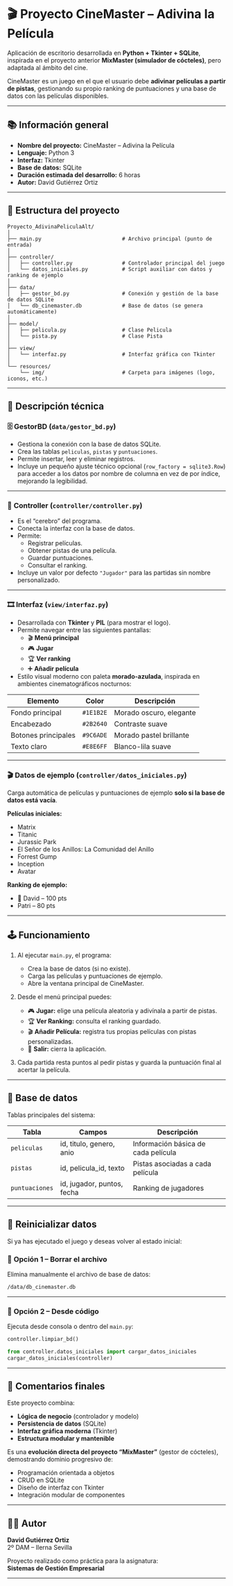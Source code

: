 # 🎬 Proyecto CineMaster – Adivina la Película

Aplicación de escritorio desarrollada en **Python + Tkinter + SQLite**, inspirada en el proyecto anterior **MixMaster (simulador de cócteles)**, pero adaptada al ámbito del cine.

CineMaster es un juego en el que el usuario debe **adivinar películas a partir de pistas**, gestionando su propio ranking de puntuaciones y una base de datos con las películas disponibles.

---

## 📚 Información general

- **Nombre del proyecto:** CineMaster – Adivina la Película  
- **Lenguaje:** Python 3  
- **Interfaz:** Tkinter  
- **Base de datos:** SQLite  
- **Duración estimada del desarrollo:** 6 horas  
- **Autor:** David Gutiérrez Ortiz  

---

## 🧩 Estructura del proyecto

```plaintext
Proyecto_AdivinaPeliculaAlt/
│
├── main.py                          # Archivo principal (punto de entrada)
│
├── controller/
│   ├── controller.py                # Controlador principal del juego
│   └── datos_iniciales.py           # Script auxiliar con datos y ranking de ejemplo
│
├── data/
│   ├── gestor_bd.py                 # Conexión y gestión de la base de datos SQLite
│   └── db_cinemaster.db             # Base de datos (se genera automáticamente)
│
├── model/
│   ├── pelicula.py                  # Clase Pelicula
│   └── pista.py                     # Clase Pista
│
├── view/
│   └── interfaz.py                  # Interfaz gráfica con Tkinter
│
└── resources/
    └── img/                         # Carpeta para imágenes (logo, iconos, etc.)

```
---

## 🧠 Descripción técnica

### 🗄️ **GestorBD (`data/gestor_bd.py`)**

- Gestiona la conexión con la base de datos SQLite.  
- Crea las tablas `peliculas`, `pistas` y `puntuaciones`.  
- Permite insertar, leer y eliminar registros.  
- Incluye un pequeño ajuste técnico opcional (`row_factory = sqlite3.Row`)  
  para acceder a los datos por nombre de columna en vez de por índice, mejorando la legibilidad.

---

### 🧩 **Controller (`controller/controller.py`)**

- Es el “cerebro” del programa.  
- Conecta la interfaz con la base de datos.  
- Permite:  
  - Registrar películas.  
  - Obtener pistas de una película.  
  - Guardar puntuaciones.  
  - Consultar el ranking.  
- Incluye un valor por defecto `"Jugador"` para las partidas sin nombre personalizado.

---

### 🎞️ **Interfaz (`view/interfaz.py`)**

- Desarrollada con **Tkinter** y **PIL** (para mostrar el logo).  
- Permite navegar entre las siguientes pantallas:  
  - 🎬 **Menú principal**  
  - 🎮 **Jugar**  
  - 🏆 **Ver ranking**  
  - ➕ **Añadir película**  
- Estilo visual moderno con paleta **morado-azulada**, inspirada en ambientes cinematográficos nocturnos:

| Elemento | Color | Descripción |
|-----------|--------|-------------|
| Fondo principal | `#1E1B2E` | Morado oscuro, elegante |
| Encabezado | `#2B2640` | Contraste suave |
| Botones principales | `#9C6ADE` | Morado pastel brillante |
| Texto claro | `#E8E6FF` | Blanco-lila suave |

---

### 🎬 **Datos de ejemplo (`controller/datos_iniciales.py`)**

Carga automática de películas y puntuaciones de ejemplo **solo si la base de datos está vacía**.

**Películas iniciales:**
- Matrix  
- Titanic  
- Jurassic Park  
- El Señor de los Anillos: La Comunidad del Anillo  
- Forrest Gump  
- Inception  
- Avatar  

**Ranking de ejemplo:**
- 🥇 David – 100 pts  
- Patri – 80 pts  

---

## 🕹️ Funcionamiento

1. Al ejecutar `main.py`, el programa:  
   - Crea la base de datos (si no existe).  
   - Carga las películas y puntuaciones de ejemplo.  
   - Abre la ventana principal de CineMaster.  

2. Desde el menú principal puedes:  
   - 🎮 **Jugar:** elige una película aleatoria y adivínala a partir de pistas.  
   - 🏆 **Ver Ranking:** consulta el ranking guardado.  
   - 🎬 **Añadir Película:** registra tus propias películas con pistas personalizadas.  
   - 🚪 **Salir:** cierra la aplicación.  

3. Cada partida resta puntos al pedir pistas y guarda la puntuación final al acertar la película.

---

## 💾 Base de datos

Tablas principales del sistema:

| Tabla | Campos | Descripción |
|--------|---------|-------------|
| `peliculas` | id, titulo, genero, anio | Información básica de cada película |
| `pistas` | id, pelicula_id, texto | Pistas asociadas a cada película |
| `puntuaciones` | id, jugador, puntos, fecha | Ranking de jugadores |

---

## 🧹 Reinicializar datos

Si ya has ejecutado el juego y deseas volver al estado inicial:

### 🔸 **Opción 1 – Borrar el archivo**

Elimina manualmente el archivo de base de datos:

```bash
/data/db_cinemaster.db

```
---

### 🔸 **Opción 2 – Desde código**

Ejecuta desde consola o dentro del `main.py`:

```python
controller.limpiar_bd()

from controller.datos_iniciales import cargar_datos_iniciales
cargar_datos_iniciales(controller)

```
---

## 💬 Comentarios finales

Este proyecto combina:

- **Lógica de negocio** (controlador y modelo)  
- **Persistencia de datos** (SQLite)  
- **Interfaz gráfica moderna** (Tkinter)  
- **Estructura modular y mantenible**

Es una **evolución directa del proyecto “MixMaster”** (gestor de cócteles),  
demostrando dominio progresivo de:

- Programación orientada a objetos  
- CRUD en SQLite  
- Diseño de interfaz con Tkinter  
- Integración modular de componentes  

---

## 🧑‍💻 Autor

**David Gutiérrez Ortiz**  
2º DAM – Ilerna Sevilla  

Proyecto realizado como práctica para la asignatura:  
**Sistemas de Gestión Empresarial**

---

